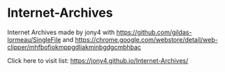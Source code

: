 # Internet-Archives
Internet Archives made by jony4 with https://github.com/gildas-lormeau/SingleFile and https://chrome.google.com/webstore/detail/web-clipper/mhfbofiokmppgdliakminbgdgcmbhbac

Click here to visit list: https://jony4.github.io/Internet-Archives/
